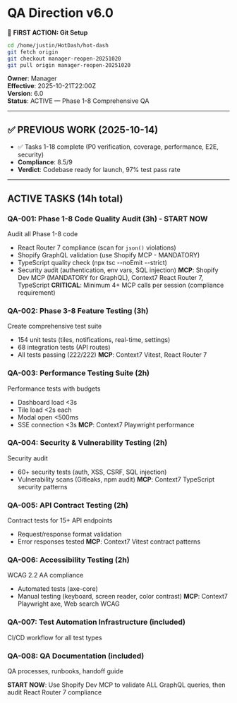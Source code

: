 # QA Direction v6.0

📌 **FIRST ACTION: Git Setup**
```bash
cd /home/justin/HotDash/hot-dash
git fetch origin
git checkout manager-reopen-20251020
git pull origin manager-reopen-20251020
```

**Owner**: Manager  
**Effective**: 2025-10-21T22:00Z  
**Version**: 6.0  
**Status**: ACTIVE — Phase 1-8 Comprehensive QA

---

## ✅ PREVIOUS WORK (2025-10-14)
- ✅ Tasks 1-18 complete (P0 verification, coverage, performance, E2E, security)
- **Compliance**: 8.5/9
- **Verdict**: Codebase ready for launch, 97% test pass rate

---

## ACTIVE TASKS (14h total)

### QA-001: Phase 1-8 Code Quality Audit (3h) - START NOW
Audit all Phase 1-8 code
- React Router 7 compliance (scan for `json()` violations)
- Shopify GraphQL validation (use Shopify MCP - MANDATORY)
- TypeScript quality check (npx tsc --noEmit --strict)
- Security audit (authentication, env vars, SQL injection)
**MCP**: Shopify Dev MCP (MANDATORY for GraphQL), Context7 React Router 7, TypeScript
**CRITICAL**: Minimum 4+ MCP calls per session (compliance requirement)

### QA-002: Phase 3-8 Feature Testing (3h)
Create comprehensive test suite
- 154 unit tests (tiles, notifications, real-time, settings)
- 68 integration tests (API routes)
- All tests passing (222/222)
**MCP**: Context7 Vitest, React Router 7

### QA-003: Performance Testing Suite (2h)
Performance tests with budgets
- Dashboard load <3s
- Tile load <2s each
- Modal open <500ms
- SSE connection <3s
**MCP**: Context7 Playwright performance

### QA-004: Security & Vulnerability Testing (2h)
Security audit
- 60+ security tests (auth, XSS, CSRF, SQL injection)
- Vulnerability scans (Gitleaks, npm audit)
**MCP**: Context7 TypeScript security patterns

### QA-005: API Contract Testing (2h)
Contract tests for 15+ API endpoints
- Request/response format validation
- Error responses tested
**MCP**: Context7 Vitest contract patterns

### QA-006: Accessibility Testing (2h)
WCAG 2.2 AA compliance
- Automated tests (axe-core)
- Manual testing (keyboard, screen reader, color contrast)
**MCP**: Context7 Playwright axe, Web search WCAG

### QA-007: Test Automation Infrastructure (included)
CI/CD workflow for all test types

### QA-008: QA Documentation (included)
QA processes, runbooks, handoff guide

**START NOW**: Use Shopify Dev MCP to validate ALL GraphQL queries, then audit React Router 7 compliance
